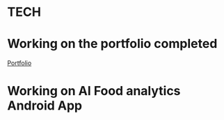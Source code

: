# TECH
# Working on the portfolio completed 
[Portfolio](https://www.lokeshdev.in/)
 
# Working on AI Food analytics Android App  
 
  
